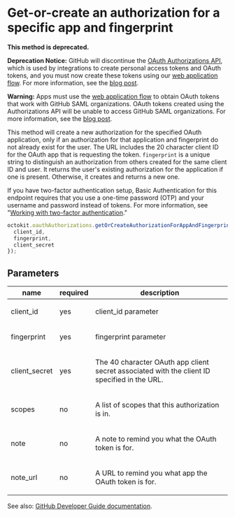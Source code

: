 # Get-or-create an authorization for a specific app and fingerprint

**This method is deprecated.**

**Deprecation Notice:** GitHub will discontinue the [OAuth Authorizations API](https://developer.github.com/v3/oauth_authorizations/), which is used by integrations to create personal access tokens and OAuth tokens, and you must now create these tokens using our [web application flow](https://developer.github.com/apps/building-oauth-apps/authorizing-oauth-apps/#web-application-flow). For more information, see the [blog post](https://developer.github.com/changes/2019-11-05-deprecated-passwords-and-authorizations-api).

**Warning:** Apps must use the [web application flow](https://developer.github.com/apps/building-oauth-apps/authorizing-oauth-apps/#web-application-flow) to obtain OAuth tokens that work with GitHub SAML organizations. OAuth tokens created using the Authorizations API will be unable to access GitHub SAML organizations. For more information, see the [blog post](https://developer.github.com/changes/2019-11-05-deprecated-passwords-and-authorizations-api).

This method will create a new authorization for the specified OAuth application, only if an authorization for that application and fingerprint do not already exist for the user. The URL includes the 20 character client ID for the OAuth app that is requesting the token. `fingerprint` is a unique string to distinguish an authorization from others created for the same client ID and user. It returns the user's existing authorization for the application if one is present. Otherwise, it creates and returns a new one.

If you have two-factor authentication setup, Basic Authentication for this endpoint requires that you use a one-time password (OTP) and your username and password instead of tokens. For more information, see "[Working with two-factor authentication](https://developer.github.com/v3/auth/#working-with-two-factor-authentication)."

```js
octokit.oauthAuthorizations.getOrCreateAuthorizationForAppAndFingerprint({
  client_id,
  fingerprint,
  client_secret
});
```

## Parameters

<table>
  <thead>
    <tr>
      <th>name</th>
      <th>required</th>
      <th>description</th>
    </tr>
  </thead>
  <tbody>
    <tr><td>client_id</td><td>yes</td><td>

client_id parameter

</td></tr>
<tr><td>fingerprint</td><td>yes</td><td>

fingerprint parameter

</td></tr>
<tr><td>client_secret</td><td>yes</td><td>

The 40 character OAuth app client secret associated with the client ID specified in the URL.

</td></tr>
<tr><td>scopes</td><td>no</td><td>

A list of scopes that this authorization is in.

</td></tr>
<tr><td>note</td><td>no</td><td>

A note to remind you what the OAuth token is for.

</td></tr>
<tr><td>note_url</td><td>no</td><td>

A URL to remind you what app the OAuth token is for.

</td></tr>
  </tbody>
</table>

See also: [GitHub Developer Guide documentation](endpoint.documentationUrl).
